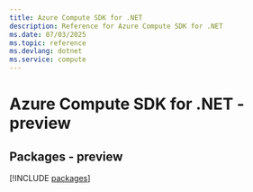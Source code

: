 ```yaml
---
title: Azure Compute SDK for .NET
description: Reference for Azure Compute SDK for .NET
ms.date: 07/03/2025
ms.topic: reference
ms.devlang: dotnet
ms.service: compute
---
```

# Azure Compute SDK for .NET - preview
## Packages - preview
[!INCLUDE [packages](compute-index.md)]